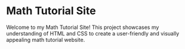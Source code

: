 # Math Tutorial Site

Welcome to my Math Tutorial Site! This project showcases my understanding of HTML and CSS to create a user-friendly and visually appealing math tutorial website.

